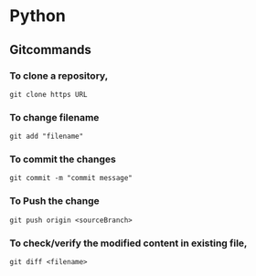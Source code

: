 
# Python

## Gitcommands


### To clone a repository,
    git clone https URL 

### To change filename
    git add "filename"

### To commit the changes
    git commit -m "commit message"

### To Push the change
    git push origin <sourceBranch>

### To check/verify the modified content in existing file,
    git diff <filename>

    
